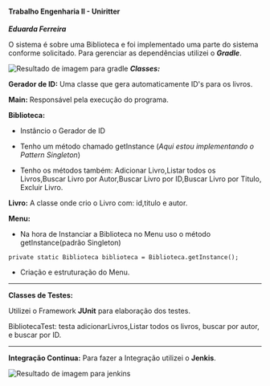 #### Trabalho Engenharia II - Uniritter

***Eduarda Ferreira***

O sistema é sobre uma Biblioteca e foi implementado uma parte do sistema conforme solicitado. Para gerenciar as dependências utilizei o ***Gradle***.

![Resultado de imagem para gradle](https://taverna.devall.com.br/uploads/default/original/1X/cc3a3d79a4e510252312a0e60ce50de00a3cfe99.png)
***Classes:***

**Gerador de ID:**  Uma classe que gera automaticamente ID's para os livros.

**Main:**  Responsável pela execução do programa.

**Biblioteca:**

-   Instâncio o Gerador de ID
    
-   Tenho um método chamado getInstance (*Aqui estou implementando o Pattern Singleton*)
    
-   Tenho os métodos também: Adicionar Livro,Listar todos os Livros,Buscar Livro por Autor,Buscar Livro por ID,Buscar Livro por Titulo, Excluir Livro.
    

**Livro:** A classe onde crio o Livro com: id,titulo e autor.

**Menu:**

-   Na hora de Instanciar a Biblioteca no Menu uso o método getInstance(padrão Singleton)

`private static Biblioteca biblioteca = Biblioteca.getInstance();`

-   Criação e estruturação do Menu.
-------------------------
**Classes de Testes:**

Utilizei o Framework **JUnit** para elaboração dos testes.

BibliotecaTest: testa adicionarLivros,Listar todos os livros, buscar por autor, e buscar por ID.

------------------------
**Integração Continua:**
Para fazer a Integração utilizei o **Jenkis**.

![Resultado de imagem para jenkins](https://d1q6f0aelx0por.cloudfront.net/product-logos/f5326186-8ae7-425c-a78d-7192dabf75be-jenkins.png)
